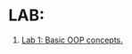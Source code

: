 # LAB:
1. [Lab 1: Basic OOP concepts.](https://github.com/nishalgurung4/java-2019/tree/main/Labs/Lab1/README.md)